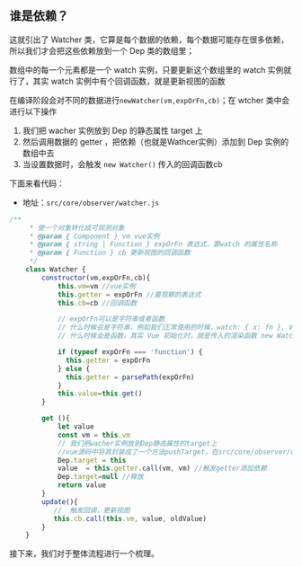 ## 谁是依赖？

这就引出了 Watcher 类，它算是每个数据的依赖，每个数据可能存在很多依赖，所以我们才会把这些依赖放到一个 Dep 类的数组里；

数组中的每一个元素都是一个 watch 实例，只要更新这个数组里的 watch 实例就行了，其实 watch 实例中有个回调函数，就是更新视图的函数

在编译阶段会对不同的数据进行`newWatcher(vm,expOrFn,cb)`；在 wtcher 类中会进行以下操作

1. 我们把 wacher 实例放到 Dep 的静态属性 target 上
2. 然后调用数据的 getter ，把依赖（也就是Wathcer实例）添加到 Dep 实例的数组中去
3. 当设置数据时，会触发 `new Watcher()` 传入的回调函数cb

下面来看代码：

- 地址：`src/core/observer/watcher.js`

```js
/**
     * 使一个对象转化成可观测对象
     * @param { Component } vm vue实例
     * @param { string | Function } expOrFn 表达式，要watch 的属性名称
     * @param { Function } cb 更新视图的回调函数
     */
    class Watcher {
        constructor(vm,expOrFn,cb){
            this.vm=vm //vue实例
            this.getter = expOrFn //要观察的表达式
            this.cb=cb //回调函数

            // expOrFn可以是字符串或者函数
            // 什么时候会是字符串，例如我们正常使用的时候，watch: { x: fn }, Vue内部会将 `x` 这个key 转化为字符串
            // 什么时候会是函数，其实 Vue 初始化时，就是传入的渲染函数 new Watcher(vm, updateComponent, ...);

            if (typeof expOrFn === 'function') {
              this.getter = expOrFn
            } else {
              this.getter = parsePath(expOrFn)
            }
            this.value=this.get()
        }

        get (){
            let value
            const vm = this.vm
            // 我们把wacher实例放到Dep静态属性的target上
            //vue源码中将其封装成了一个方法pushTarget，在src/core/observer/dep.js
            Dep.target = this 
            value  = this.getter.call(vm, vm) //触发getter添加依赖
            Dep.target=null //释放
            return value
        }
        update(){
           //  触发回调，更新视图
           this.cb.call(this.vm, value, oldValue)
        } 
    }
```



接下来，我们对于整体流程进行一个梳理。

